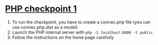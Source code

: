 # [PHP checkpoint 1](https://github.com/WildCodeSchool/php_checkpoint1_reims_september20)

1. To run the checkpoint, you have to create a connec.php file (you can use connec.php.dist as a model)
2. Launch the PHP internal server with `php -S localhost:8000 -t public`
3. Follow the instructions on the home page carefully
